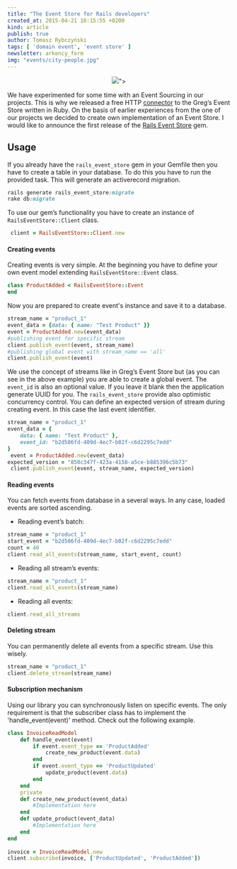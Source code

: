 ```yaml
---
title: "The Event Store for Rails developers"
created_at: 2015-04-21 18:15:55 +0200
kind: article
publish: true
author: Tomasz Rybczyński
tags: [ 'domain event', 'event store' ]
newsletter: arkency_form
img: "events/city-people.jpg"
---
```


<p>
  <figure align="center">
    <img src="<%= src_fit("events/city-people.jpg") %>">
  </figure>
</p>

We have experimented for some time with an Event Sourcing in our projects.
This is why we released a free HTTP [connector](https://github.com/arkency/http_eventstore) to the Greg’s Event Store written in Ruby.
On the basis of earlier experiences from the one of our projects we decided to create own implementation of an Event Store.
I would like to announce the first release of the [Rails Event Store](https://rubygems.org/gems/rails_event_store) gem.

<!-- more -->

## Usage

If you already have the `rails_event_store` gem in your Gemfile then you have to create a table in your database. To do this you have to run the provided task. This will generate an activerecord migration.

```ruby
rails generate rails_event_store:migrate
rake db:migrate
```

To use our gem’s functionality you have to create an instance of `RailsEventStore::Client` class. 

```ruby
 client = RailsEventStore::Client.new
```

#### Creating events

Creating events is very simple. At the beginning you have to define your own event model extending `RailsEventStore::Event` class.

```ruby
class ProductAdded < RailsEventStore::Event 
end
```

Now you are prepared to create event's instance and save it to a database.

```ruby
stream_name = "product_1" 
event_data = {data: { name: "Test Product" }}
event = ProductAdded.new(event_data)
#publishing event for specific stream
client.publish_event(event, stream_name)
#publishing global event with stream_name == 'all'
client.publish_event(event)
```

We use the concept of streams like in Greg’s Event Store but (as you can see in the above example) you are able to create a global event. The `event_id` is also an optional value. If you leave it blank then the application generate UUID for you.
The `rails_event_store` provide also optimistic concurrency control. You can define an expected version of stream during creating event. In this case the last event identifier.

```ruby
stream_name = "product_1" 
event_data = { 
    data: { name: "Test Product" }, 
    event_id: "b2d506fd-409d-4ec7-b02f-c6d2295c7edd" 
}
 event = ProductAdded.new(event_data) 
expected_version = "850c347f-423a-4158-a5ce-b885396c5b73"
 client.publish_event(event, stream_name, expected_version)
```

#### Reading events

You can fetch events from database in a several ways. In any case, loaded events are sorted ascending.

* Reading event’s batch:

```ruby
stream_name = "product_1" 
start_event = "b2d506fd-409d-4ec7-b02f-c6d2295c7edd"
count = 40
client.read_all_events(stream_name, start_event, count)
```

* Reading all stream’s events:

```ruby
stream_name = "product_1" 
client.read_all_events(stream_name)
```

* Reading all events:

```ruby
client.read_all_streams
```

#### Deleting stream

You can permanently delete all events from a specific stream. Use this wisely.

```ruby
stream_name = "product_1"
client.delete_stream(stream_name)
```

#### Subscription mechanism

Using our library you can synchronously listen on specific events. The only requirement is that the subscriber class has to implement the 'handle_event(event)' method. Check out the following example.

```ruby
class InvoiceReadModel
    def handle_event(event)
        if event.event_type == 'ProductAdded'
		    create_new_product(event.data)
		end
		if event.event_type == 'ProductUpdated'
			update_product(event.data)
		end
    end
	private
	def create_new_product(event_data)
	    #Implementation here
	end
	def update_product(event_data)
	    #Implementation here
	end 
end
 
invoice = InvoiceReadModel.new
client.subscribe(invoice, ['ProductUpdated', 'ProductAdded']) 
```
